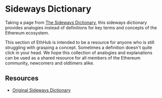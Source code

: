 # Sideways Dictionary

Taking a page from [The Sideways Dictionary](https://sidewaysdictionary.com/#/about), this sideways dictionary provides analogies instead of definitions for key terms and concepts of the Ethereum ecosystem.

This section of EthHub is intended to be a resource for anyone who is still struggling with grasping a concept. Sometimes a definition doesn't quite click in your head. We hope this collection of analogies and explanations can be used as a shared resource for all members of the Ethereum community, newcomers and oldtimers alike.

## Resources
* [Original Sideways Dictionary](https://sidewaysdictionary.com)
